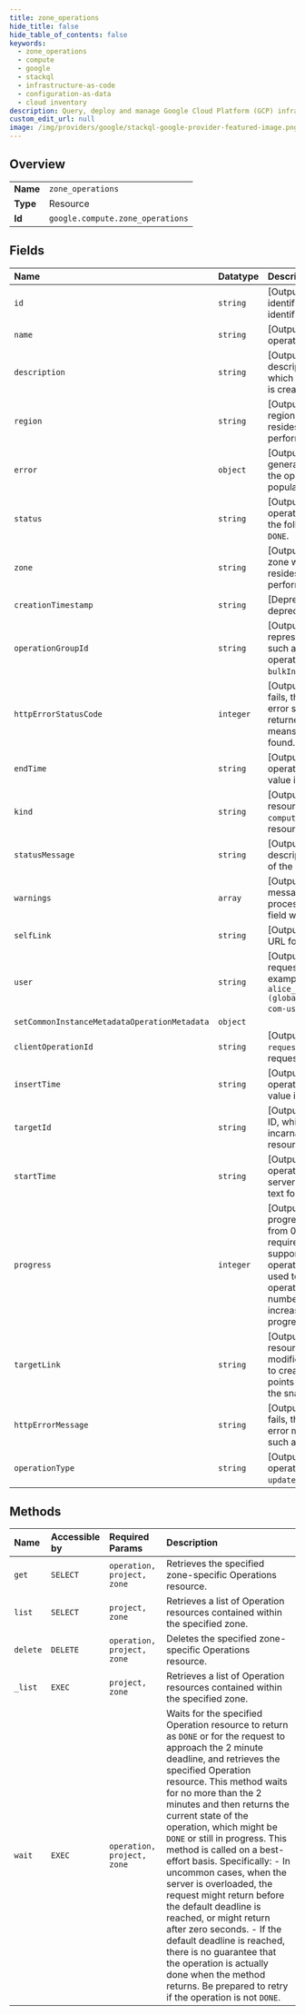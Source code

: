 ```yaml
---
title: zone_operations
hide_title: false
hide_table_of_contents: false
keywords:
  - zone_operations
  - compute
  - google    
  - stackql
  - infrastructure-as-code
  - configuration-as-data
  - cloud inventory
description: Query, deploy and manage Google Cloud Platform (GCP) infrastructure and resources using SQL
custom_edit_url: null
image: /img/providers/google/stackql-google-provider-featured-image.png
---
```

  
    

## Overview
<table><tbody>
<tr><td><b>Name</b></td><td><code>zone_operations</code></td></tr>
<tr><td><b>Type</b></td><td>Resource</td></tr>
<tr><td><b>Id</b></td><td><code>google.compute.zone_operations</code></td></tr>
</tbody></table>

## Fields
| Name | Datatype | Description |
|:-----|:---------|:------------|
| `id` | `string` | [Output Only] The unique identifier for the operation. This identifier is defined by the server. |
| `name` | `string` | [Output Only] Name of the operation. |
| `description` | `string` | [Output Only] A textual description of the operation, which is set when the operation is created. |
| `region` | `string` | [Output Only] The URL of the region where the operation resides. Only applicable when performing regional operations. |
| `error` | `object` | [Output Only] If errors are generated during processing of the operation, this field will be populated. |
| `status` | `string` | [Output Only] The status of the operation, which can be one of the following: `PENDING`, `RUNNING`, or `DONE`. |
| `zone` | `string` | [Output Only] The URL of the zone where the operation resides. Only applicable when performing per-zone operations. |
| `creationTimestamp` | `string` | [Deprecated] This field is deprecated. |
| `operationGroupId` | `string` | [Output Only] An ID that represents a group of operations, such as when a group of operations results from a `bulkInsert` API request. |
| `httpErrorStatusCode` | `integer` | [Output Only] If the operation fails, this field contains the HTTP error status code that was returned. For example, a `404` means the resource was not found. |
| `endTime` | `string` | [Output Only] The time that this operation was completed. This value is in RFC3339 text format. |
| `kind` | `string` | [Output Only] Type of the resource. Always `compute#operation` for Operation resources. |
| `statusMessage` | `string` | [Output Only] An optional textual description of the current status of the operation. |
| `warnings` | `array` | [Output Only] If warning messages are generated during processing of the operation, this field will be populated. |
| `selfLink` | `string` | [Output Only] Server-defined URL for the resource. |
| `user` | `string` | [Output Only] User who requested the operation, for example: `user@example.com` or `alice_smith_identifier (global/workforcePools/example-com-us-employees)`. |
| `setCommonInstanceMetadataOperationMetadata` | `object` |  |
| `clientOperationId` | `string` | [Output Only] The value of `requestId` if you provided it in the request. Not present otherwise. |
| `insertTime` | `string` | [Output Only] The time that this operation was requested. This value is in RFC3339 text format. |
| `targetId` | `string` | [Output Only] The unique target ID, which identifies a specific incarnation of the target resource. |
| `startTime` | `string` | [Output Only] The time that this operation was started by the server. This value is in RFC3339 text format. |
| `progress` | `integer` | [Output Only] An optional progress indicator that ranges from 0 to 100. There is no requirement that this be linear or support any granularity of operations. This should not be used to guess when the operation will be complete. This number should monotonically increase as the operation progresses. |
| `targetLink` | `string` | [Output Only] The URL of the resource that the operation modifies. For operations related to creating a snapshot, this points to the persistent disk that the snapshot was created from. |
| `httpErrorMessage` | `string` | [Output Only] If the operation fails, this field contains the HTTP error message that was returned, such as `NOT FOUND`. |
| `operationType` | `string` | [Output Only] The type of operation, such as `insert`, `update`, or `delete`, and so on. |
## Methods
| Name | Accessible by | Required Params | Description |
|:-----|:--------------|:----------------|:------------|
| `get` | `SELECT` | `operation, project, zone` | Retrieves the specified zone-specific Operations resource. |
| `list` | `SELECT` | `project, zone` | Retrieves a list of Operation resources contained within the specified zone. |
| `delete` | `DELETE` | `operation, project, zone` | Deletes the specified zone-specific Operations resource. |
| `_list` | `EXEC` | `project, zone` | Retrieves a list of Operation resources contained within the specified zone. |
| `wait` | `EXEC` | `operation, project, zone` | Waits for the specified Operation resource to return as `DONE` or for the request to approach the 2 minute deadline, and retrieves the specified Operation resource. This method waits for no more than the 2 minutes and then returns the current state of the operation, which might be `DONE` or still in progress. This method is called on a best-effort basis. Specifically: - In uncommon cases, when the server is overloaded, the request might return before the default deadline is reached, or might return after zero seconds. - If the default deadline is reached, there is no guarantee that the operation is actually done when the method returns. Be prepared to retry if the operation is not `DONE`.  |
